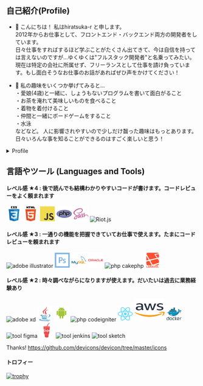 ## 自己紹介(Profile)

- 🌱 こんにちは！ 私はhiratsuka-r と申します。<br>2012年からお仕事として、フロントエンド・バックエンド両方の開発者をしています。<br>日々仕事をすればするほど学ぶことがたくさん出てきて、今は自信を持っては言えないのですが…ゆくゆくは"フルスタック開発者"と名乗ってみたい。<br>現在は特定の会社に所属せず、フリーランスとして仕事を請け負っています。もし面白そうなお仕事のお話があればぜひ声をかけてください！

- 🌱 私の趣味をいくつか挙げてみると…<br>
・愛娘(4歳)と一緒に、しょうもないプログラムを書いて面白がること <br>
・お茶を淹れて美味しいものを食べること <br>
・着物を着付けること<br>
・仲間と一緒にボードゲームをすること <br>
・水泳<br>
などなど。 人に影響されやすいので少しだけ齧った趣味はもっとあります。日々いろんな事を知ることができるのはすごく楽しいと思う！

<details>
<summary>Profile</summary>
<pre>
<code>
  
🌱I'm also studying English. 
If you see something weird, just laugh secretly...


🌱Hello, this is hiratsuka-r!
I am a system developer (front and backend areas) in Japan. 
In the future, I would like to be able to confidently call myself a "full stack developer."
Currently, I am not affiliated with any specific company and am working as a freelancer. 
If you have any questions about work, please give us a call!

🌱Here are some of my hobbies...
-Having fun writing silly programs with my beloved daughter (4 years old)
-Eating delicious food
-Wearing a kimono
-To make tea for someone
-Playing board games together
-swimming
etc. I'm easily influenced by other people, so there are many more hobbies that I've had a little bit of experience with.
It's so much fun to be able to learn so many things!

</code>
</pre>
</details>



## 言語やツール (Languages and Tools)

#### レベル感 &#9733;4 : 後で読んでも結構わかりやすいコードが書けます。コードレビューをよく頼まれます

<p align="left">
	<img alt="css3" src="https://raw.githubusercontent.com/devicons/devicon/master/icons/css3/css3-original-wordmark.svg" width="40" height="40" />
	<img alt="html5" src="https://raw.githubusercontent.com/devicons/devicon/master/icons/html5/html5-original-wordmark.svg" width="40" height="40" />
	<img alt="javascript" src="https://raw.githubusercontent.com/devicons/devicon/master/icons/javascript/javascript-original.svg" width="40" height="40" />
	<img alt="php"src="https://raw.githubusercontent.com/devicons/devicon/master/icons/php/php-original.svg" width="40" height="40" />
	<img alt="sass" src="https://raw.githubusercontent.com/devicons/devicon/master/icons/sass/sass-original.svg" width="40" height="40" />
	<img alt="Riot.js" src="https://github.com/hiratsuka-r/hiratsuka-r/assets/22903625/133af57a-42ce-42d9-95af-02eaab4618af" width="40" height="40" />
</p>


#### レベル感 &#9733;3 : 一通りの機能を把握できていてお仕事で使えます。たまにコードレビューを頼まれます
  
<p align="left">
	<img alt="adobe illustrator" src="https://www.vectorlogo.zone/logos/adobe_illustrator/adobe_illustrator-icon.svg" width="40" height="40" />
	<img alt="adobe photoshop" src="https://raw.githubusercontent.com/devicons/devicon/master/icons/photoshop/photoshop-line.svg" width="40" height="40" />
	<img alt="db mysql" src="https://raw.githubusercontent.com/devicons/devicon/master/icons/mysql/mysql-original-wordmark.svg" width="40" height="40" />
	<img alt="db oracle" src="https://raw.githubusercontent.com/devicons/devicon/master/icons/oracle/oracle-original.svg" width="40" height="40" />
	<img alt="php cakephp" src="https://user-images.githubusercontent.com/22903625/154813269-2a00e4ce-048d-41e5-8f9f-f144e7d59b66.png"width="40" height="40" />
	<img alt="php laravel" src="https://raw.githubusercontent.com/devicons/devicon/master/icons/laravel/laravel-plain-wordmark.svg" width="40" height="40" />
</p>

#### レベル感 &#9733;2 : 時々調べながらになりますが使えます。だいたいは過去に業務経験あり

<p align="left">
	<img alt="adobe xd" src="https://cdn.worldvectorlogo.com/logos/adobe-xd.svg" width="40" height="40" />
	<img alt="lang java" src="https://raw.githubusercontent.com/devicons/devicon/master/icons/java/java-original.svg" width="40" height="40" />
	<img alt="os android" src="https://raw.githubusercontent.com/devicons/devicon/master/icons/android/android-original-wordmark.svg" width="40" height="40" />
	<img alt="php codeigniter" src="https://cdn.worldvectorlogo.com/logos/codeigniter.svg" width="40" height="40" />
	<img alt="php react" src="https://github.com/devicons/devicon/blob/master/icons/react/react-original.svg" width="40" height="40" />
	<img alt="tool aws" src="https://raw.githubusercontent.com/devicons/devicon/master/icons/amazonwebservices/amazonwebservices-original-wordmark.svg" width="80" height="60" />
	<img alt="tool docker" src="https://raw.githubusercontent.com/devicons/devicon/master/icons/docker/docker-original-wordmark.svg" width="40" height="40" />
	<img alt="tool figma" src="https://www.vectorlogo.zone/logos/figma/figma-icon.svg" width="40" height="40" />
	<img alt="tool gulp" src="https://raw.githubusercontent.com/devicons/devicon/master/icons/gulp/gulp-plain.svg" width="40" height="40" />
	<img alt="tool jenkins" src="https://www.vectorlogo.zone/logos/jenkins/jenkins-icon.svg" width="40" height="40" />
	<img alt="tool sketch" src="https://www.vectorlogo.zone/logos/sketchapp/sketchapp-icon.svg" width="40" height="40" />
</p>

Thanks! https://github.com/devicons/devicon/tree/master/icons

#### トロフィー

[![trophy](https://github-profile-trophy.vercel.app/?username=hiratsuka-r&theme=flat&rank=SECRET,SSS,SS,S,AAA,AA,A,B,C&margin-w=15)](https://github.com/ryo-ma/github-profile-trophy)

